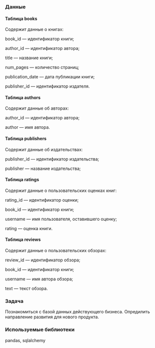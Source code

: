 ### Данные

#### Таблица books
Содержит данные о книгах:

book_id — идентификатор книги;

author_id — идентификатор автора;

title — название книги;

num_pages — количество страниц;

publication_date — дата публикации книги;

publisher_id — идентификатор издателя.

#### Таблица authors
Содержит данные об авторах:

author_id — идентификатор автора;

author — имя автора.

#### Таблица publishers
Содержит данные об издательствах:

publisher_id — идентификатор издательства;

publisher — название издательства;

#### Таблица ratings
Содержит данные о пользовательских оценках книг:

rating_id — идентификатор оценки;

book_id — идентификатор книги;

username — имя пользователя, оставившего оценку;

rating — оценка книги.

#### Таблица reviews
Содержит данные о пользовательских обзорах:

review_id — идентификатор обзора;

book_id — идентификатор книги;

username — имя автора обзора;

text — текст обзора.

### Задача

Познакомиться с базой данных действующего бизнеса. Опредилить направление развития для нового продукта.

### Используемые библиотеки

pandas, sqlalchemy
